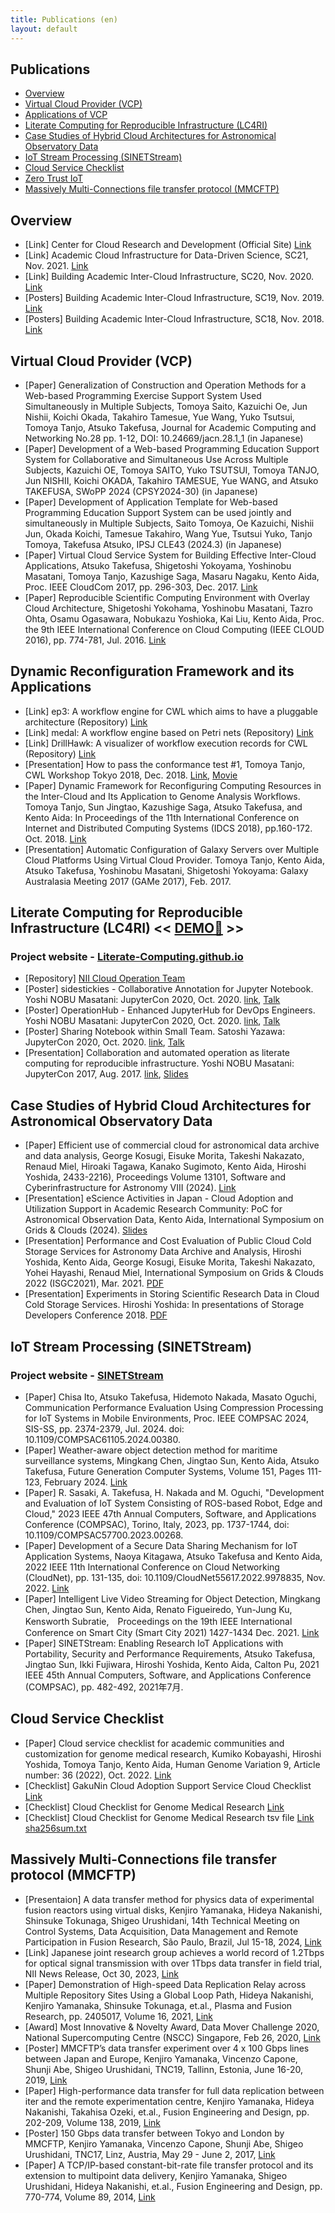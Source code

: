 ```yaml
---
title: Publications (en)
layout: default
---
```


## Publications

- [Overview](#overview)
- [Virtual Cloud Provider (VCP)](#vcp)
- [Applications of VCP](#applications)
- [Literate Computing for Reproducible Infrastructure (LC4RI)](#lc4ri)
- [Case Studies of Hybrid Cloud Architectures for Astronomical Observatory Data](#storage)
- [IoT Stream Processing (SINETStream)](#sinetstream)
- [Cloud Service Checklist](#checklist)
- [Zero Trust IoT](https://zt-iot.nii.ac.jp/en/)
- [Massively Multi-Connections file transfer protocol (MMCFTP)](#mmcftp)

<a name="overview"> </a>

## Overview
- [Link] Center for Cloud Research and Development (Official Site) [Link](https://www.nii.ac.jp/en/research/centers/ccrd/)
- [Link] Academic Cloud Infrastructure for Data-Driven Science, SC21, Nov. 2021. [Link](https://ccrd.nii.ac.jp/sc21/)
- [Link] Building Academic Inter-Cloud Infrastructure, SC20, Nov. 2020. [Link](https://ccrd.nii.ac.jp/sc20/)
- [Posters] Building Academic Inter-Cloud Infrastructure, SC19, Nov. 2019. [Link](https://www.dropbox.com/s/3m2f2949c46b0cd/SC19_NII.pdf?dl=0)
- [Posters] Building Academic Inter-Cloud Infrastructure, SC18, Nov. 2018. [Link](https://www.dropbox.com/s/3y3ikj1hc02z263/SC18_NII.pdf?dl=0)

<a name="vcp"> </a>

## Virtual Cloud Provider (VCP)
- [Paper] Generalization of Construction and Operation Methods for a Web-based Programming Exercise Support System Used Simultaneously in Multiple Subjects, Tomoya Saito, Kazuichi Oe, Jun Nishii, Koichi Okada, Takahiro Tamesue, Yue Wang, Yuko Tsutsui, Tomoya Tanjo, Atsuko Takefusa, Journal for Academic Computing and Networking No.28 pp. 1-12, DOI: 10.24669/jacn.28.1_1 (in Japanese)
- [Paper] Development of a Web-based Programming Education Support System for Collaborative and Simultaneous Use Across Multiple Subjects, Kazuichi OE, Tomoya SAITO, Yuko TSUTSUI, Tomoya TANJO, Jun NISHII, Koichi OKADA, Takahiro TAMESUE, Yue WANG, and Atsuko TAKEFUSA, SWoPP 2024 (CPSY2024-30) (in Japanese)
- [Paper] Development of Application Template for Web-based Programming Education Support System can be used jointly and simultaneously in Multiple Subjects, Saito Tomoya, Oe Kazuichi, Nishii Jun, Okada Koichi, Tamesue Takahiro, Wang Yue, Tsutsui Yuko, Tanjo Tomoya, Takefusa Atsuko, IPSJ CLE43 (2024.3) (in Japanese)
- [Paper] Virtual Cloud Service System for Building Effective Inter-Cloud Applications, Atsuko Takefusa, Shigetoshi Yokoyama, Yoshinobu Masatani, Tomoya Tanjo, Kazushige Saga, Masaru Nagaku, Kento Aida, Proc. IEEE CloudCom 2017, pp. 296-303, Dec. 2017. [Link](http://dx.doi.org/10.1109/CloudCom.2017.48)
- [Paper] Reproducible Scientific Computing Environment with Overlay Cloud Architecture, Shigetoshi Yokohama, Yoshinobu Masatani, Tazro Ohta, Osamu Ogasawara, Nobukazu Yoshioka, Kai Liu, Kento Aida, Proc. the 9th IEEE International Conference on Cloud Computing (IEEE CLOUD 2016), pp. 774-781, Jul. 2016. [Link](http://dx.doi.org/10.1109/CLOUD.2016.0107)

<a name="applications"> </a>

## Dynamic Reconfiguration Framework and its Applications
- [Link] ep3: A workflow engine for CWL which aims to have a pluggable architecture (Repository) [Link](https://github.com/tom-tan/ep3)
- [Link] medal: A workflow engine based on Petri nets (Repository) [Link](https://github.com/tom-tan/medal)
- [Link] DrillHawk: A visualizer of workflow execution records for CWL (Repository) [Link](https://github.com/tom-tan/drill-hawk)
- [Presentation] How to pass the conformance test #1, Tomoya Tanjo, CWL Workshop Tokyo 2018, Dec. 2018. [Link](https://speakerdeck.com/ttanjo/how-to-pass-the-conformance-test-number-1), [Movie](https://www.youtube.com/watch?v=lWVF3FBRAdU)
- [Paper] Dynamic Framework for Reconfiguring Computing Resources in the Inter-Cloud and Its Application to Genome Analysis Workflows. Tomoya Tanjo, Sun Jingtao, Kazushige Saga, Atsuko Takefusa, and Kento Aida: In Proceedings of the 11th International Conference on Internet and Distributed Computing Systems (IDCS 2018), pp.160-172. Oct. 2018. [Link](https://doi.org/10.1007/978-3-030-02738-4_14)
- [Presentation] Automatic Configuration of Galaxy Servers over Multiple Cloud Platforms Using Virtual Cloud Provider. Tomoya Tanjo, Kento Aida, Atsuko Takefusa, Yoshinobu Masatani, Shigetoshi Yokoyama: Galaxy Australasia Meeting 2017 (GAMe 2017), Feb. 2017.

<a name="lc4ri"> </a>

## Literate Computing for Reproducible Infrastructure (LC4RI) << [DEMO🔗](https://mybinder.org/v2/gh/NII-cloud-operation/Jupyter-LC_docker/sc-demo?urlpath=tree) >>
### Project website - [Literate-Computing.github.io](https://literate-computing.github.io/fastpages/introduction_en/)
- [Repository] [NII Cloud Operation Team](https://github.com/NII-cloud-operation)
- [Poster] sidestickies - Collaborative Annotation for Jupyter Notebook. Yoshi NOBU Masatani: JupyterCon 2020, Oct. 2020. [link](https://cfp.jupytercon.com/2020/schedule/presentation/168/sidestickies-collaborative-annotation-for-jupyter-notebook/), [Talk](https://www.youtube.com/embed/dObubiHnEBk?start=1565&end=1660&version=3)
- [Poster] OperationHub - Enhanced JupyterHub for DevOps Engineers. Yoshi NOBU Masatani: JupyterCon 2020, Oct. 2020. [link](https://cfp.jupytercon.com/2020/schedule/presentation/141/operationhub-enhanced-jupyterhub-for-devops-engineers/), [Talk](https://www.youtube.com/embed/dObubiHnEBk?start=1210&end=1335&version=3)
- [Poster] Sharing Notebook within Small Team. Satoshi Yazawa: JupyterCon 2020, Oct. 2020. [link](https://cfp.jupytercon.com/2020/schedule/presentation/147/sharing-notebook-within-small-team/), [Talk](https://www.youtube.com/embed/dObubiHnEBk?start=830&end=955&version=3)
- [Presentation] Collaboration and automated operation as literate computing for reproducible infrastructure. Yoshi NOBU Masatani: JupyterCon 2017, Aug. 2017. [link](https://conferences.oreilly.com/jupyter/jup-ny-2017/public/schedule/detail/59995.html), [Slides](https://www.slideshare.net/nobu758/jupytercon-2017-collaboration-and-automated-operation-as-literate-computing-for-reproducible-infrastructure)

<a name="storage"> </a>

## Case Studies of Hybrid Cloud Architectures for Astronomical Observatory Data
- [Paper] Efficient use of commercial cloud for astronomical data archive and data analysis, George Kosugi, Eisuke Morita, Takeshi Nakazato, Renaud Miel, Hiroaki Tagawa, Kanako Sugimoto, Kento Aida, Hiroshi Yoshida, 2433-2216), Proceedings Volume 13101, Software and Cyberinfrastructure for Astronomy VIII (2024). [Link](https://doi.org/10.1117/12.3019514)
- [Presentation] eScience Activities in Japan - Cloud Adoption and Utilization Support in Academic Research Community: PoC for Astronomical Observation Data, Kento Aida, International Symposium on Grids & Clouds (2024). [Slides](https://indico4.twgrid.org/event/33/contributions/1441/attachments/810/1023/ISGC2024-KentoAida_240326.pdf)
- [Presentation] Performance and Cost Evaluation of Public Cloud Cold Storage Services for Astronomy Data Archive and Analysis, Hiroshi Yoshida, Kento Aida, George Kosugi, Eisuke Morita, Takeshi Nakazato, Yohei Hayashi, Renaud Miel, International Symposium on Grids & Clouds 2022 (ISGC2021), Mar. 2021.
[PDF](https://indico4.twgrid.org/event/14/contributions/393/attachments/161/201/Performance_and_Cost_of_Cloud_Cold_Storage_for_Astronomy_Data_Archive_and_Analysis.pdf)
- [Presentation] Experiments in Storing Scientific Research Data in Cloud Cold Storage Services. Hiroshi Yoshida: In presentations of Storage Developers Conference 2018. [PDF](https://www.snia.org/sites/default/files/SDC/2018/presentations/Cloud_Storage/Yoshida_Hiroshi_Experiments_in_Storing_Scientific_Research_Data_in_Cloud_Cold_Storage_Services.pdf)

<a name="sinetstream"> </a>

## IoT Stream Processing (SINETStream)
### Project website - [SINETStream](https://www.sinetstream.net/index.en.html)
- [Paper] Chisa Ito, Atsuko Takefusa, Hidemoto Nakada, Masato Oguchi, Communication Performance Evaluation Using Compression Processing for IoT Systems in Mobile Environments, Proc. IEEE COMPSAC 2024, SIS-SS, pp. 2374-2379, Jul. 2024. doi: 10.1109/COMPSAC61105.2024.00380.
- [Paper] Weather-aware object detection method for maritime surveillance systems, Mingkang Chen, Jingtao Sun, Kento Aida, Atsuko Takefusa, Future Generation Computer Systems, Volume 151, Pages 111-123, February 2024. [Link](https://www.sciencedirect.com/science/article/abs/pii/S0167739X2300362X?via%3Dihub)
- [Paper] R. Sasaki, A. Takefusa, H. Nakada and M. Oguchi, "Development and Evaluation of IoT System Consisting of ROS-based Robot, Edge and Cloud," 2023 IEEE 47th Annual Computers, Software, and Applications Conference (COMPSAC), Torino, Italy, 2023, pp. 1737-1744, doi: 10.1109/COMPSAC57700.2023.00268.
- [Paper] Development of a Secure Data Sharing Mechanism for IoT Application Systems, Naoya Kitagawa, Atsuko Takefusa and Kento Aida, 2022 IEEE 11th International Conference on Cloud Networking (CloudNet), pp. 131-135, doi: 10.1109/CloudNet55617.2022.9978835, Nov. 2022. [Link](https://ieeexplore.ieee.org/document/9978835)
- [Paper] Intelligent Live Video Streaming for Object Detection, Mingkang Chen, Jingtao Sun, Kento Aida, Renato Figueiredo, Yun-Jung Ku, Kensworth Subratie,　Proceedings on the 19th IEEE International Conference on Smart City (Smart City 2021) 1427-1434 Dec. 2021. [Link](https://ieeexplore.ieee.org/abstract/document/9781127)
- [Paper] SINETStream: Enabling Research IoT Applications with Portability, Security and Performance Requirements, Atsuko Takefusa, Jingtao Sun, Ikki Fujiwara, Hiroshi Yoshida, Kento Aida, Calton Pu, 2021 IEEE 45th Annual Computers, Software, and Applications Conference (COMPSAC), pp. 482-492, 2021年7月.

<a name="checklist"> </a>

## Cloud Service Checklist
- [Paper] Cloud service checklist for academic communities and customization for genome medical research, Kumiko Kobayashi, Hiroshi Yoshida, Tomoya Tanjo, Kento Aida, Human Genome Variation 9, Article number: 36 (2022), Oct. 2022. [Link](https://www.nature.com/articles/s41439-022-00214-9)
- [Checklist] GakuNin Cloud Adoption Support Service Cloud Checklist [Link](https://www.dropbox.com/scl/fi/2cso33665321845dca8ns/CloudChecklistVer.6.0_EN.pdf?rlkey=of78zsyxguhom2uhgm20q902q&dl=0)
- [Checklist] Cloud Checklist for Genome Medical Research [Link](https://www.dropbox.com/s/vjxt8ivwolsq6w5/Checklist_CRa_Ver12r1_EN.pdf?dl=0)
- [Checklist] Cloud Checklist for Genome Medical Research tsv file [Link](https://www.dropbox.com/s/jo7292t00hip7tu/Checklist_CRa_Ver12r1_EN.tsv?dl=0) [sha256sum.txt](https://www.dropbox.com/s/sjjwpfnxx11qm38/sha256sum.txt?dl=0)

<a name="mmcftp"> </a>

## Massively Multi-Connections file transfer protocol (MMCFTP)
- [Presentaion] A data transfer method for physics data of experimental fusion reactors using virtual disks, Kenjiro Yamanaka, Hideya Nakanishi, Shinsuke Tokunaga, Shigeo Urushidani, 14th Technical Meeting on Control Systems, Data Acquisition, Data Management and Remote Participation in Fusion Research, São Paulo, Brazil, Jul 15-18, 2024, [Link](https://conferences.iaea.org/event/377/contributions/31664/)
- [Link] Japanese joint research group achieves a world record of 1.2Tbps for optical signal transmission with over 1Tbps data transfer in field trial, NII News Release, Oct 30, 2023,  [Link](https://www.nii.ac.jp/en/news/release/2023/1030.html)
- [Paper] Demonstration of High-speed Data Replication Relay across Multiple Repository Sites Using a Global Loop Path, Hideya Nakanishi, Kenjiro Yamanaka, Shinsuke Tokunaga, et.al., Plasma and Fusion Research, pp. 2405017, Volume 16, 2021, [Link](https://doi.org/10.1585/pfr.16.2405017)
- [Award] Most Innovative & Novelty Award, Data Mover Challenge 2020, National Supercomputing Centre (NSCC) Singapore, Feb 26, 2020, [Link](https://www.nscc.sg/wp-content/uploads/2020/02/DMC-20-Media-Release_final-27-Feb-20-1.pdf)
- [Poster] MMCFTP’s data transfer experiment over 4 x 100 Gbps lines between Japan and Europe, Kenjiro Yamanaka, Vincenzo Capone, Shunji Abe, Shigeo Urushidani, TNC19, Tallinn, Estonia, June 16-20, 2019, [Link](https://tnc19.geant.org/posters/#c253)
- [Paper] High-performance data transfer for full data replication between iter and the remote experimentation centre, Kenjiro Yamanaka, Hideya Nakanishi, Takahisa Ozeki, et.al., Fusion Engineering and Design, pp. 202-209, Volume 138, 2019, [Link](https://doi.org/10.1016/j.fusengdes.2018.10.030)
- [Poster] 150 Gbps data transfer between Tokyo and London by MMCFTP, Kenjiro Yamanaka, Vincenzo Capone, Shunji Abe, Shigeo Urushidani, TNC17, Linz, Austria, May 29 - June 2, 2017, [Link](https://tnc17.geant.org/core/poster/1.html)
- [Paper] A TCP/IP-based constant-bit-rate file transfer protocol and its extension to multipoint data delivery, Kenjiro Yamanaka, Shigeo Urushidani, Hideya Nakanishi, et.al., Fusion Engineering and Design, pp. 770-774, Volume 89, 2014, [Link](https://doi.org/10.1016/j.fusengdes.2014.02.028)
